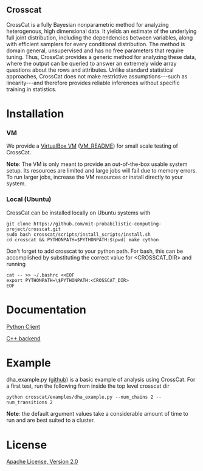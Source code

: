 Crosscat
--------------

CrossCat is a fully Bayesian nonparametric method for analyzing heterogenous, high dimensional data. It yields an estimate of the underlying full joint distribution, including the dependencies between variables, along with efficient samplers for every conditional distribution. The method is domain general, unsupervised and has no free parameters that require tuning. Thus, CrossCat provides a generic method for analyzing these data, where the output can be queried to answer an extremely wide array questions about the rows and attributes. Unlike standard statistical approaches, CrossCat does not make restrictive assumptions---such as linearity---and therefore provides reliable inferences without specific training in statistics.

# Installation

### VM

We provide a [VirtualBox VM](https://docs.google.com/file/d/0B_CtKGJ4pH2TX2VaTXRkMWFOeGM/edit?usp=drive_web) ([VM_README](https://github.com/mit-probabilistic-computing-project/vm-install-crosscat/blob/master/VM_README.md)) for small scale testing of CrossCat.

**Note**: The VM is only meant to provide an out-of-the-box usable system setup.  Its resources are limited and large jobs will fail due to memory errors.  To run larger jobs, increase the VM resources or install directly to your system.

### Local (Ubuntu)
CrossCat can be installed locally on Ubuntu systems with

    git clone https://github.com/mit-probabilistic-computing-project/crosscat.git
    sudo bash crosscat/scripts/install_scripts/install.sh
    cd crosscat && PYTHONPATH=$PYTHONPATH:$(pwd) make cython

Don't forget to add crosscat to your python path.  For bash, this can be accomplished by substituting the correct value for <CROSSCAT_DIR> and running

    cat -- >> ~/.bashrc <<EOF
    export PYTHONPATH=\$PYTHONPATH:<CROSSCAT_DIR>
    EOF

# Documentation

[Python Client]("https://docs.google.com/file/d/0B_CtKGJ4pH2TdmNRZkhmamg5aVU/edit?usp=drive_web")

[C++ backend]("https://docs.google.com/file/d/0B_CtKGJ4pH2TeVo0Zk5IT3V6S0E/edit?usp=drive_web")

# Example

dha\_example.py ([github](https://github.com/mit-probabilistic-computing-project/crosscat/blob/master/examples/dha_example.py)) is a basic example of analysis using CrossCat.  For a first test, run the following from inside the top level crosscat dir

    python crosscat/examples/dha_example.py --num_chains 2 --num_transitions 2


**Note**: the default argument values take a considerable amount of time to run and are best suited to a cluster.

# License

[Apache License, Version 2.0](https://github.com/mit-probabilistic-computing-project/crosscat/blob/master/LICENSE)
